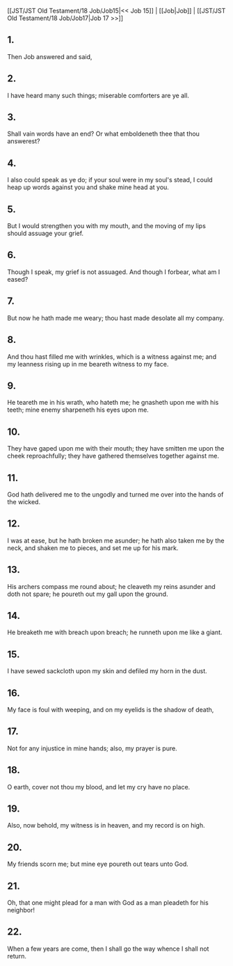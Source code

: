 [[JST/JST Old Testament/18 Job/Job15|<< Job 15]] | [[Job|Job]] | [[JST/JST Old Testament/18 Job/Job17|Job 17 >>]]
## 1.
Then Job answered and said,
## 2.
I have heard many such things; miserable comforters are ye all.
## 3.
Shall vain words have an end? Or what emboldeneth thee that thou answerest?
## 4.
I also could speak as ye do; if your soul were in my soul\'s stead, I could heap up words against you and shake mine head at you.
## 5.
But I would strengthen you with my mouth, and the moving of my lips should assuage your grief.
## 6.
Though I speak, my grief is not assuaged. And though I forbear, what am I eased?
## 7.
But now he hath made me weary; thou hast made desolate all my company.
## 8.
And thou hast filled me with wrinkles, which is a witness against me; and my leanness rising up in me beareth witness to my face.
## 9.
He teareth me in his wrath, who hateth me; he gnasheth upon me with his teeth; mine enemy sharpeneth his eyes upon me.
## 10.
They have gaped upon me with their mouth; they have smitten me upon the cheek reproachfully; they have gathered themselves together against me.
## 11.
God hath delivered me to the ungodly and turned me over into the hands of the wicked.
## 12.
I was at ease, but he hath broken me asunder; he hath also taken me by the neck, and shaken me to pieces, and set me up for his mark.
## 13.
His archers compass me round about; he cleaveth my reins asunder and doth not spare; he poureth out my gall upon the ground.
## 14.
He breaketh me with breach upon breach; he runneth upon me like a giant.
## 15.
I have sewed sackcloth upon my skin and defiled my horn in the dust.
## 16.
My face is foul with weeping, and on my eyelids is the shadow of death,
## 17.
Not for any injustice in mine hands; also, my prayer is pure.
## 18.
O earth, cover not thou my blood, and let my cry have no place.
## 19.
Also, now behold, my witness is in heaven, and my record is on high.
## 20.
My friends scorn me; but mine eye poureth out tears unto God.
## 21.
Oh, that one might plead for a man with God as a man pleadeth for his neighbor!
## 22.
When a few years are come, then I shall go the way whence I shall not return.

